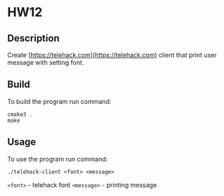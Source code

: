 # HW12

## Description

Create [https://telehack.com](https://telehack.com) client that print user message with setting font.   

## Build

To build the program run command:

```
cmake3 .
make
```

## Usage

To use the program run command:

```
./telehack-client <font> <message>
```

`<font>` - telehack font
`<message>` - printing message

